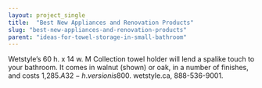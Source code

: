 ```yaml
---
layout: project_single
title:  "Best New Appliances and Renovation Products"
slug: "best-new-appliances-and-renovation-products"
parent: "ideas-for-towel-storage-in-small-bathroom"
---
```

Wetstyle’s 60 h. x 14 w. M Collection towel holder will lend a spalike touch to your bathroom. It comes in walnut (shown) or oak, in a number of finishes, and costs 1,285$. A 32-h. version is 800$. wetstyle.ca, 888-536-9001.